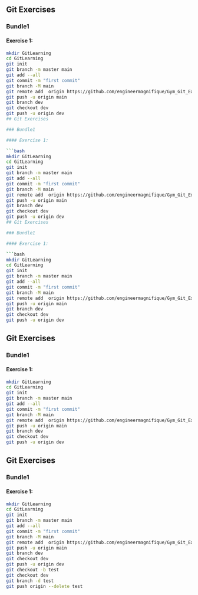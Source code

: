 ## Git Exercises

### Bundle1

#### Exercise 1:

````bash
mkdir GitLearning
cd GitLearning
git init
git branch -m master main
git add --all
git commit -m "first commit"
git branch -M main
git remote add  origin https://github.com/engineermagnifique/Gym_Git_Exercise_Solutions
git push -u origin main
git branch dev
git checkout dev
git push -u origin dev
## Git Exercises

### Bundle1

#### Exercise 1:

```bash
mkdir GitLearning
cd GitLearning
git init
git branch -m master main
git add --all
git commit -m "first commit"
git branch -M main
git remote add  origin https://github.com/engineermagnifique/Gym_Git_Exercise_Solutions
git push -u origin main
git branch dev
git checkout dev
git push -u origin dev
## Git Exercises

### Bundle1

#### Exercise 1:

```bash
mkdir GitLearning
cd GitLearning
git init
git branch -m master main
git add --all
git commit -m "first commit"
git branch -M main
git remote add  origin https://github.com/engineermagnifique/Gym_Git_Exercise_Solutions
git push -u origin main
git branch dev
git checkout dev
git push -u origin dev
````

## Git Exercises

### Bundle1

#### Exercise 1:

```bash
mkdir GitLearning
cd GitLearning
git init
git branch -m master main
git add --all
git commit -m "first commit"
git branch -M main
git remote add  origin https://github.com/engineermagnifique/Gym_Git_Exercise_Solutions
git push -u origin main
git branch dev
git checkout dev
git push -u origin dev
```

## Git Exercises

### Bundle1

#### Exercise 1:

```bash
mkdir GitLearning
cd GitLearning
git init
git branch -m master main
git add --all
git commit -m "first commit"
git branch -M main
git remote add  origin https://github.com/engineermagnifique/Gym_Git_Exercise_Solutions
git push -u origin main
git branch dev
git checkout dev
git push -u origin dev
git checkout -b test
git checkout dev
git branch -d test
git push origin --delete test
```
